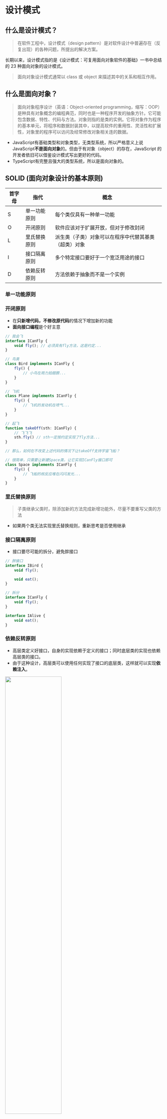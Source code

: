 # 设计模式

## 什么是设计模式？

> 在软件工程中，设计模式（design pattern）是对软件设计中普遍存在（反复出现）的各种问题，所提出的解决方案。

长期以来，设计模式指的是《设计模式：可复用面向对象软件的基础》一书中总结的 23 种面向对象的设计模式。

> 面向对象设计模式通常以 class 或 object 来描述其中的关系和相互作用。

## 什么是面向对象？

> 面向对象程序设计（英语：Object-oriented programming，缩写：OOP）是种具有对象概念的编程典范，同时也是一种程序开发的抽象方针。它可能包含数据、特性、代码与方法。对象则指的是类的实例。它将对象作为程序的基本单元，将程序和数据封装其中，以提高软件的重用性、灵活性和扩展性，对象里的程序可以访问及经常修改对象相关连的数据。

- JavaScript有基础类型和对象类型，无类型系统，所以严格意义上说 JavaScript**不是面向对象**的。但由于有对象（object）的存在，JavaScript 的开发者依旧可以借鉴设计模式写出更好的代码。
- TypeScript有完整且强大的类型系统，所以是面向对象的。

## SOLID (面向对象设计的基本原则)

| 首字母 | 指代         | 概念                                                 |
| ------ | ------------ | ---------------------------------------------------- |
| S      | 单一功能原则 | 每个类仅具有一种单一功能                             |
| O      | 开闭原则     | 软件应该对于扩展开放，但对于修改封闭                 |
| L      | 里氏替换原则 | 派生类（子类）对象可以在程序中代替其基类（超类）对象 |
| I      | 接口隔离原则 | 多个特定接口要好于一个宽泛用途的接口                 |
| D      | 依赖反转原则 | 方法依赖于抽象而不是一个实例                         |

### 单一功能原则

### 开闭原则

- 在**只新增代码，不修改原代码**的情况下增加新的功能
- **面向接口编程**是个好主意

```typescript
// 我会飞
interface ICanFly {
    void fly(); // 必须具有fly方法，这是约定...
}

// 鸟类
class Bird implements ICanFly {
    fly() {
        // 小鸟在用力拍翅膀...
    }
}

// 飞机
class Plane implements ICanFly {
    fly() {
        // 飞机的发动机在喷气...
    }
}

// 起飞
function takeOff(sth: ICanFly) {
    // 飞飞飞
    sth.fly() // sth一定按约定实现了fly方法...
}

// 那么，如何在不改变上述代码的情况下让takeOff支持宇宙飞船？

// 很简单，只需要让新建Space类，让它实现ICanFly接口即可
class Space implements ICanFly {
    fly() {
        // 飞船的核反应堆在闪闪发光...
    }
}
```

### 里氏替换原则

> 子类继承父类时，除添加新的方法完成新增功能外，尽量不要重写父类的方法

- 如果两个类无法实现里氏替换规则，重新思考是否使用继承

### 接口隔离原则

- 接口要尽可能的拆分，避免胖接口

```typescript
// 胖接口
interface IBird {
    void fly();

    void eat();
}

// 拆分
interface ICanFly {
    void fly();
}

interface IAlive {
    void eat();
}
```

### 依赖反转原则

- 高层类定义好接口，自身的实现依赖于定义的接口；同时底层类的实现也依赖高层类的接口。
- 由于这种设计，高层类可以使用任何实现了接口的底层类，这样就可以实现**依赖注入**。

<img src="../../images/designPatterns/Dependency_inversion.png" width="60%">

### 依赖注入 <a href="/zh-cn/designPatterns/ioc" target="_blank" >示例代码</a>

> 依赖注入形式下，调用方不再直接使用**依赖**，取而代之是**注入** 。**注入**是指将**依赖**传递给调用方的过程。在**注入**之后，调用方才会调用该**依赖**。

- 依赖注入带来的额外好处是**将类实例化的过程解耦**
  
## 23 种设计模式

<img src="../../images/designPatterns/23.svg" width="60%">

## 创建型模式

> 创建型模式提供了创建对象的机制， 能够提升已有代码的灵活性和可复用性。

> 创建型设计模式主要解决“对象的创建”问题。

在创建复杂对象时，使用创建型模式可以避免创建对象和对象的消费过程耦合，同时提高代码复用率。

### Vue中的创建型模式

在使用templat方式声明组件时，通过标签引用子组件，相当于直接组合具体类，这种写法缺少动态能力，我们可以使用动态组件技术修改部分子组件的运行时实例，但却无法修改子组件的布局方式。所以要想更好的利用创建型模式，需要使用渲染函数render或者JSX语法。

``` javascript
render: function (createElement) {
  return createElement(MyComponent, {
    props: {
      someProp: 'foobar'
    }
  })
}
```

### 工厂方法 <a href="/zh-cn/designPatterns/factory" target="_blank" >示例代码</a>

#### 定义和描述

> 工厂对象通常包含一个或多个方法，用来创建这个工厂所能创建的各种类型的对象。这些方法可能接收参数，用来指定对象创建的方式，最后返回创建的对象。

- 对象的使用者把对象的创建过程委托给**工厂**，在编程时只依赖工厂接口，至于最终如何实例化对象，取决于使用的具体工厂和构建时传参。

#### 真实世界类比

小明去商店买饮料，小明可以买到可乐，雪碧等等许多饮料。小明想：小卖部真方便呀，我不用跑到可乐工厂去买可乐，也不用跑到雪碧工厂买雪碧。这里的小卖部既可以**提供**可乐也可以**提供**雪碧，作为**消费者**的小明只需要**依赖**小卖部这个饮料**供应商**就好了。这个例子中，小卖部就是可乐工厂和雪碧工厂的抽象，饮料就是可乐和雪碧的抽象。

#### 类图

<img src="../../images/designPatterns/FactoryMethod.svg" width="60%">

#### 应用场景

- 当我们用不同的参数生成不同的对象，我们就是在使用**简单工厂**
- 考虑较复杂的一个场景，我们希望统一整个项目的对话框。对话框目前有两种：信息对话框和表单对话框。信息对话框只要展示提示信息，表单对话框展示表单组件。这时可以考虑工厂方法。

```typescript
interface VueComponent {}

enum MessageDialogType {
  Warning,
  Error,
  Success,
}

interface IFormData {
  [prop: string]: string | number;
}

interface IDialogCreateOptions {
  title: string;
}

interface IFormDialogCreateOptions extends IDialogCreateOptions {
  formComponent: VueComponent;
  formData: IFormData;
}

interface IMessageDialogCreateOptions extends IDialogCreateOptions {
  message: string;
  type: MessageDialogType;
}

interface IDialogFactory {
  createDialog(options: IDialogCreateOptions);
}

class FormDialogFactory implements IDialogFactory {
  createElement: Function;
  constructor(createElement: Function) {
    this.createElement = createElement;
  }

  createDialog(options: IFormDialogCreateOptions) {
    return this.createElement("div", {
      props: {
        formData: options.formData,
      },
    });
  }
}

class MessageDialogFactory implements IDialogFactory {
  createElement: Function;
  constructor(createElement: Function) {
    this.createElement = createElement;
  }

  createDialog(options: IMessageDialogCreateOptions) {
    return this.createElement("div", {
      props: {
        message: options.message,
      },
    });
  }
}

// 父组件如何使用Dialog工厂
function render(createElement) {
  // 创建提示对话框
  const messageDialogFactory = new MessageDialogFactory(createElement);
  messageDialogFactory.createDialog({
    title: "温馨提示",
    type: MessageDialogType.Warning,
    message: "您没有权限！",
  });

  // 创建表单对话框
  const formComponent: VueComponent = {}; // 表单组件
  const formDialogFactory = new FormDialogFactory(createElement);
  formDialogFactory.createDialog({
    title: "编辑用户信息",
    formComponent,
    formData: {
      username: "",
      age: 18,
    },
  });
}
```

### 抽象工厂 <a href="/zh-cn/designPatterns/abstractFactory" target="_blank" >示例代码</a>

#### 定义和描述

> “工厂”是创建产品（对象）的地方，其目的是将产品的创建与产品的使用分离。抽象工厂模式的目的，是将若干抽象产品的接口与不同主题产品的具体实现分离开。这样就能在增加新的具体工厂的时候，不用修改引用抽象工厂的客户端代码。

#### 真实世界类比

小明在考驾照时学会了方向盘，刹车，转向灯的使用方式。拿到驾照后小明要买车了，他去车厂试驾，发现所有品牌的车都有方向盘，刹车和转向灯，而且**功能**都是一样的，只是装饰**风格**不同。因为车管所**规定**，任何车厂生产的汽车都必须具有方向盘，刹车，转向灯。这里车管所就是**抽象工厂**，它规定了车具有哪些功能，各个汽车厂商就是**具体工厂**，负责实际的生产。所以对小明来说，任何车都是一样的开。

#### 类图

<img src="../../images/designPatterns/Abstract_factory.png" width="60%">

#### 应用场景

现在要用8套设计和交互规范实现切换皮肤功能，某些可以通过修改CSS直接实现，但有些组件交互逻辑完全不同。此时可以用抽象工厂模式。

### 建造模式 <a href="/zh-cn/designPatterns/builder" target="_blank" >示例代码</a>

#### 定义和描述

> 建造模式可以将复杂对象的建造过程抽象出来（抽象类），使这个抽象过程的不同实现方法可以构造出不同表现（属性）的对象。

#### 真实世界类比

小明打算DIY一台电脑但是钱不够，于是他先买了主板，然后从**几套配置**中选了一套攒配件慢装。小明发现cpu，内存条，显卡可以用任何顺序安装，于是每个月买一个配件，买一个就装到主板上。几个月后攒齐配件，一次点亮。几年后电脑的配置慢慢提高了，小明想提升下散热能力，发现只要**加装**水冷系统就好。这个例子中电脑主板就是**建造者**，提供配件接入能力，小明作为**主管**拥有**多套建造方案**，也决定着每套方案中配件的**接入顺序**。

#### 类图

<img src="../../images/designPatterns/Builder.png" width="60%">

#### 应用场景

前端调用接口时往往要构造一个巨大的参数对象，其中有些部分是所有/某些接口公用的，比如用户信息和系统信息。通常参数构造逻辑不是和业务逻辑**藕合**，就是和HTTP客户端逻辑（比如Axios）**耦合**，这时我们可以使用建造模式将其分离。

### 抽象工厂和建造模式的比较

- Factory的methods之间通常没有关联；Builder的methods可能同属于某个产品的构建过程。
- 建造模式多了Director角色，令其控制组装过程；抽象工厂的产品往往在客户端被组装。

### 原型模式 <a href="/zh-cn/designPatterns/prototype" target="_blank" >示例代码</a>

#### 定义和描述

> 特点在于通过“复制”一个已经存在的实例来返回新的实例,而不是新建实例。被复制的实例就是我们所称的“原型”，这个原型是可定制的。

#### 真实世界类比

原型模式已经深深根植于JavaScript语言之中，前端日常开发无时无刻不在使用原型模式，几乎所有对象都是从Object对象复制而来。

#### 类图

<img src="../../images/designPatterns/Prototype.svg" width="60%">

### 单例模式 <a href="/zh-cn/designPatterns/singleton" target="_blank" >示例代码</a>

#### 定义和描述

> 在应用这个模式时，单例对象的类必须保证只有一个实例存在。

#### 能否直接使用全局变量保存单例？

- 当然可以，不过全局变量存在很多问题，它很容易造成命名空间污染
- 使用闭包防止变量泄漏
- 使用命名空间防止冲突

#### 应用场景

- 使用Vuex每个应用将**仅仅包含一个store实例**
- 全局性的dom只保留一个实例，比如全局dialog

``` javascript
var myApp = {} // 使用命名空间

myApp.createLoginLayer = (function () {
  var div;
  return function () {
    if (!div) {
      div = document.createElement("div");
      div.innerHTML = "我是登录浮窗";
      div.style.display = "none";
      document.body.appendChild(div);
    }
    return div;
  };
})();
```

- 如果某些接口只被调用一次（比如用户信息、菜单、配置项），可以结合Promise封装一些惰性且带缓存的接口
  
```typescript
async function getUserInfo() {
  const userInfo = await getPermissions()
  console.log('userInfo', userInfo)
}
namespace DisposableApis {
  let permissions: [] | null = null;
  async function getPermissions() {
    if (!permissions) {
      const res = await fetch('https://***.com/user', {
        credentials: "include",
      })
      permissions = await res.json();
      return permissions
    } else {
      return Promise.resolve(permissions);
    }
  };
}
getUserInfo()
setTimeout(
  getUserInfo, 1000
)
setTimeout(
  getUserInfo, 2000
)
setTimeout(
  getUserInfo, 3000
)
```

## 结构型模式

> 结构型模式介绍如何将对象和类组装成较大的结构， 并同时保持结构的灵活和高效。

> 结构型模式主要总结了一些类或对象组合在一起的经典结构，这些经典的结构可以解决特定应用场景的问题。

### 适配器模式 <a href="/zh-cn/designPatterns/adapter" target="_blank" >示例代码</a>

#### 定义和描述

> 有时候也称包装样式或者包装。将一个类的接口转接成用户所期待的。一个适配使得因接口不兼容而不能在一起工作的类能在一起工作，做法是将类自己的接口包裹在一个已存在的类中。

#### 真实世界类比

小明买了一台switch，厂商赠送了一个底座，游戏机插在底座上就能从掌机模式切换成主机模式。这里switch底座就是**适配器**，switch本体不需要适配器也能正常工作。

#### 类图

<img src="../../images/designPatterns/ObjectAdapter.png" width="60%">

#### 应用场景

- 开发过程中我们经常使用适配器模式，只不过没有把它分离成单独的adapter。

``` javascript
// 计算总年龄
function getTotalAge(persons) {
  let age = 0;
  persons.forEach((person) => {
    age += person.age;
  });
  return age;
}

const persons = [
  {
    name: "小明",
    age: 18,
  },
  {
    name: "小李",
    age: 19,
  },
];

// 旧调用方式
const age1 = getTotalAge(persons);
console.log("age1", age1);

// 能否兼容新的数据结构？
const buildings = [
  {
    name: "教学楼",
    year: "12",
  },
  {
    name: "食堂",
    year: "8",
  },
];

// 常规写法
const age2 = getTotalAge(
  buildings.map((item) => {
    return {
      age: Number(item.year),
    };
  })
);
console.log("age2", age2);

// 优化：分离出adapter
function adapter(building) {
  return {
    age: Number(building.year),
  };
}
const age3 = getTotalAge(buildings.map(adapter));
console.log("age3", age3);
```

- 还记得之前提到的建造模式吗？之前把参数构建的过程委托给Director类了，不过这样构造出来的参数具有固定的几种格式。即使我们在项目早期做了约定（比如：所有接口按固定格式传参），也还是会有一些接口的参数格式“不合群”。适配器模式可以优雅的解决这个问题：相比于业务代码里构造新参数，适配器可以把参数构造的过程解耦出来，如果以后接口参数再变动，我们完全不用关心业务代码，只需要修改适配器代码。

### 桥接模式 <a href="/zh-cn/designPatterns/bridge" target="_blank" >示例代码</a>

#### 定义和描述

> 桥接模式是软件设计模式中最复杂的模式之一，它把事物对象和其具体行为、具体特征分离开来，使它们可以各自独立的变化。

> 桥接模式就是为了避免直接继承带来的子类爆炸。

- 桥接模式的本质是**面向接口编程**

#### 真实世界类比

小明是游戏引擎开发者，他写的程序需要调用操作系统的很多接口。涉及到图形的部分依赖一套图形API，而不是在代码里写一大堆if else逻辑判断显卡型号然后调用对应显卡厂商提供的API。涉及到计算的部分只依赖编程语言，也不用写一大堆代码判断CPU型号。操作系统使用图形API和编程语言，给程序员提供了一套通用接口，使程序员可以**依赖接口编程**而不用关心其具体实现，这就是**桥接**。

#### 类图

<img src="../../images/designPatterns/Bridge.svg" width="60%">

#### 应用场景

前端微服务场景中，为了保持代码风格的统一，我们开发一个通用SDK给所有子应用调用，假设其主要包含三个部分：
1. Web Storage，兼容cookie，web storage，子应用在初始化SDK时可以选择具体实现。
2. HTTP Client，兼容fetch和XMLHTttpRequest，子应用在初始化SDK时可以选择具体实现。
3. 通用业务能力， 比如登录/登出（支持单点登录），用户信息查询等等，子应用在初始化SDK时可以选择具体实现。

### 组合模式 <a href="/zh-cn/designPatterns/composite" target="_blank" >示例代码</a>

#### 定义和描述

> The intent of a composite is to "compose" objects into tree structures to represent part-whole hierarchies.

> 组合模式通过把对象“组装”在树状结构之中来表示部分-整体结构。

- 组合模式基本上用在树状数据结构递归的场景。

#### 真实世界类比

HTML中的document节点是dom，body节点也是dom，document节点的children数组包含了body节点，因此具有部分-整体结构。我们考察下document.querySelector方法的执行过程，document首先判断自身是否符合查找条件，如果不符合，找到子节点body继续调用querySelector，直到自身符合条件或children为空时返回。这里的dom就应用了**组合**模式。

#### 类图

<img src="../../images/designPatterns/Composite.svg" width="60%">

#### 应用场景

存在部分-整体结构的地方都可能用到组合模式：

- 前端组件化就是应用了组合模式思想，父组件包含子组件，父组件渲染时会在内部渲染所有子组件。
- 表单校验功能，客户端只需执行表单的校验方法，该方法内部遍历校验所有表单项。
- 设计一个无层数限制，折叠展示的树状组件，父组件的toggle方法只需调用子组件的toggle，最终在叶子节点实现真正的toggle逻辑。

### 装饰模式 <a href="/zh-cn/designPatterns/decorator" target="_blank" >示例代码</a>

#### 定义和描述

> 装饰模式，一种**动态**地往一个类别中添加新的行为的设计模式。

#### 真实世界例子

小明上班穿西装，游泳时穿泳装，打球时穿球衣。小明和衣服整体构成一个装饰器实例，这个新的实例可以看作小明的外观增强版。

#### 类图

<img src="../../images/designPatterns/Decorator.svg" width="60%">

#### 应用场景

- 前端经常需要把后端定义的枚举值转换成含义明确的文案，此时我们可以用装饰器强化接口。

``` javascript
const statesMapper = {
  0: '关闭',
  1: '开启'
}

// 装饰器
const statesNameDecorator = (api) => {
  return (args) => api(args).then(
    list => {
      return list.map(item => {
        return {
          ...item,
          statesName: statesMapper[item.states]
        }
      })
    }
  )
}

// 原始方法
const getDoorStatus = () => {
  return Promise.resolve(
    [
      {
        name: '5号门',
        states: 0
      },
      {
        name: '6号门',
        states: 1
      }
    ]
  )
}

// 装饰器实例getDoorStatusWithName和getDoorStatus具有相同的函数签名
const getDoorStatusWithName = statesNameDecorator(getDoorStatus)

getDoorStatusWithName().then(
  res => {
    console.log(res)
  }
)
```

### 代理模式 <a href="/zh-cn/designPatterns/proxy" target="_blank" >示例代码</a>

#### 定义和描述

> a proxy is a wrapper or agent object that is being called by the client to access the real serving object behind the scenes. Use of the proxy can simply be forwarding to the real object, or can provide additional logic.

#### 真实世界例子

小丽是个演员，但她不太懂炒热度、买热搜这些商业活动，好在演艺公司给她分配了经纪人，帮她**代理**这些和主业无关的事情，于是小丽得以**专注**在演艺事业上。

#### 类图

<img src="../../images/designPatterns/Proxy.svg" width="60%">

#### 应用场景

- HTTP拦截：在发送和接收HTTP请求时拦截，比如Axios的拦截器。
- 访问控制：执行某个方法前进行权限/条件判断。
- 缓存接口：经过代理的接口使用缓存代替重新请求。。

``` javascript
const cacheData = new WeakMap()

const cacheApiProxyCreator = (api) => {
  return async (args) => {
    if (!cacheData.has(api)) {
      const res = await api(args)
      cacheData.set(api, res)
    }
    return Promise.resolve(cacheData.get(api))
  }
}

const getRemoteUserInfo = () => {
  console.log('请求了远程用户信息接口')
  return Promise.resolve({
    name: '小明',
    age: 18
  })
}

const getRemoteUserPermission = () => {
  console.log('请求了远程用户权限接口')
  return Promise.resolve(['query_order', 'del_order'])
}

const getUserInfoCacheProxy = cacheApiProxyCreator(getRemoteUserInfo)
const getUserPermissionCacheProxy = cacheApiProxyCreator(getRemoteUserPermission)

function getUserInfo() {
  getUserInfoCacheProxy().then(
    res => {
      console.log(res)
    }
  )
  getUserPermissionCacheProxy().then(
    res => {
      console.log(res)
    }
  )
}

getUserInfo()

setTimeout(getUserInfo, 1000)

setTimeout(getUserInfo, 2000)
```

### 装饰模式和代理模式的比较

- 两者的实现方式类似，能做的事情也类似，原始对象和强化对象继承同一个接口。
- 从类图看，代理模式中Proxy和RealSubject之间是关联关系，并没有指明是依赖关联、聚合关联和组合关联中的哪一种，实现起来比较自由。装饰模式中Decorator和Component之间是聚合关系，即组件是装饰器的一部分，装饰器有一个成员变量是对组件的引用。也就是说，装饰器比代理更依赖原始对象，更适用于对原始对象做更多控制的场景，而代理模式更适用于那些与原始对象关联较小的场景。
- 代理适合更抽象的通用场景，装饰器适合具体的业务场景。

### 外观模式 <a href="/zh-cn/designPatterns/facade" target="_blank" >示例代码</a>

#### 定义和描述

> 外观模为为子系统中的一组界面提供一个统一的高层界面，使得子系统更容易使用。

- 外观模式的本质是封装，用胶水代码粘合其他功能模块，从而提供简明易用的接口。

#### 真实世界类比

小明决定使用中通快递来邮寄一本书，整个邮寄过程需要快递公司各个子系统的协作才能完成，小明不可能和所有子系统交互，他只需要在官网下单就好了。中通官网就是整个快递公司的**外观**。

#### 类图

<img src="../../images/designPatterns/Facade.svg" width="60%">

#### 应用场景

- 兼容性场景：封装一个HTTP客户端，具有get和post两个方法，首先使用fetch和XMLHttpRequest分别实现两套接口，最后在外观接口内进行环境能力检测，实现优雅降级。

### 享元模式 <a href="/zh-cn/designPatterns/flyweight" target="_blank" >示例代码</a>

#### 定义和描述

> The flyweight pattern is useful when dealing with large numbers of objects with simple repeated elements that would use a large amount of memory if individually stored. It is common to hold shared data in external data structures and pass it to the objects temporarily when they are used.

- 当我们将几个对象的公用状态提取成单个对象时我们就是在使用享元模式。
  
- 享元对象一般是不可变的，通常由单例模式构造。

- 可以结合工厂模式实现享元池：工厂会根据参数在之前已创建的享元中进行查找，如果找到满足条件的享元就将其返回，如果没有找到就根据参数新建享元。

#### 应用场景

- 海量数据存储：假设我们渲染一个下雪的场景，需要渲染50w个雪花。假设每个雪花对象有颜色，形状，缩放倍率，位置属性。假设颜色，形状，缩放率在飘落的过程中是不变的，我们可以使用享元池来分离这三者，假设这三条数据总共1KB，那么我们可以节省约500M的内存空间。
  
## 行为型模式

> 行为模式负责对象间的高效沟通和职责委派。

> 行为型设计模式主要解决的就是“类或对象之间的交互”问题。

### 责任链模式 <a href="/zh-cn/designPatterns/chainOfResponsibility" target="_blank" >示例代码</a>

> 责任链包含了一些命令对象和一系列的处理对象。每一个处理对象决定它能处理哪些命令对象，它也知道如何将它不能处理的命令对象传递给该链中的下一个处理对象。该模式还描述了往该处理链的末尾添加新的处理对象的方法。

<img src="../../images/designPatterns/Chain_of_Responsibility.jpg" width="60%">

### 命令模式 <a href="/zh-cn/designPatterns/command" target="_blank" >示例代码</a>

> the command pattern is a behavioral design pattern in which an object is used to encapsulate all information needed to perform an action or trigger an event at a later time.

### 解释器模式

> 指定如何对某种语言中的表达式求值

### 迭代器模式 <a href="/zh-cn/designPatterns/iterator" target="_blank" >示例代码</a>

> 可以让用户透过特定的接口轮流访问容器中的每一个元素而不用了解底层的实现

- javascript迭代器与生成器

### 中介者模式 <a href="/zh-cn/designPatterns/mediator" target="_blank" >示例代码</a>

> 中介者模式定义了一个中介者对象，该对象封装了系统中对象间的交互方式。 由于它可以在运行时改变程序的行为

### 备忘录模式 <a href="/zh-cn/designPatterns/memento" target="_blank" >示例代码</a>

> The memento pattern is a software design pattern that provides the ability to restore an object to its previous state.

- 备忘录模式是一种用空间换时间的常用手段

### 观察者模式 <a href="/zh-cn/designPatterns/observer" target="_blank" >示例代码</a>

> 在此种模式中，一个目标对象管理所有相依于它的观察者对象，并且在它本身的状态改变时主动发出通知。这通常透过呼叫各观察者所提供的方法来实现。

<img src="../../images/designPatterns/Observer.png" width="60%">

- 发布订阅模式通过新增事件中心，避免了目标和观察者互相耦合

### 状态机模式 <a href="/zh-cn/designPatterns/state" target="_blank" >示例代码</a>

> The state pattern is a behavioral software design pattern that allows an object to alter its behavior when its internal state changes.

- 把状态封装在调用对象之中，通过修改对象状态改变方法的行为

### 策略模式 <a href="/zh-cn/designPatterns/strategy" target="_blank" >示例代码</a>

> the strategy pattern (also known as the policy pattern) is a behavioral software design pattern that enables selecting an algorithm at runtime.

### 模板方法 <a href="/zh-cn/designPatterns/template" target="_blank" >示例代码</a>

> 模板方法是一个定义在父类别的方法，在模板方法中会呼叫多个定义在父类别的其他方法，而这些方法有可能只是抽象方法并没有实作，模板方法仅决定这些抽象方法的执行顺序，这些抽象方法的实作由子类别负责，并且子类别不允许覆写模板方法。

### 访问者模式 <a href="/zh-cn/designPatterns/visitor" target="_blank" >示例代码</a>

> 首先我们拥有一个由许多对象构成的对象结构，这些对象的类都拥有一个accept方法用来接受访问者对象；访问者是一个接口，它拥有一个visit方法，这个方法对访问到的对象结构中不同类型的元素作出不同的反应；在对象结构的一次访问过程中，我们遍历整个对象结构，对每一个元素都实施accept方法，在每一个元素的accept方法中回调访问者的visit方法，从而使访问者得以处理对象结构的每一个元素。

- 访问者不需要知道被访问者的结构，由被访问者决定遍历子组件的方式

## 动态语言的设计模式

> 23 种设计模式中的 16 种已经内置在语言之中，或者不复存在

- 动态语言无需想方设法绕开 class 的限制

## 参考资料

本文或多或少引用了以下资料的代码和描述，感兴趣的读者可自行阅读

1. [维基百科](https://zh.wikipedia.org/wiki/%E8%AE%BE%E8%AE%A1%E6%A8%A1%E5%BC%8F%EF%BC%9A%E5%8F%AF%E5%A4%8D%E7%94%A8%E9%9D%A2%E5%90%91%E5%AF%B9%E8%B1%A1%E8%BD%AF%E4%BB%B6%E7%9A%84%E5%9F%BA%E7%A1%80)：权威描述
2. [Typescript演练场](https://www.typescriptlang.org/zh/play)：在线的TypeScript编译执行环境
3. [桥接模式](https://www.liaoxuefeng.com/wiki/1252599548343744/1281319266943009)：廖雪峰老师关于桥接的描述
4. [深入理解设计模式](https://refactoringguru.cn/)：图文并茂
5. 极客时间《设计模式之美》：代码例子比较贴合实际应用场景，收费

